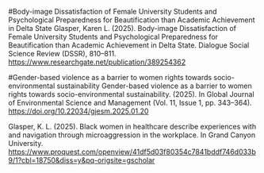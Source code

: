 #Body-image Dissatisfaction of Female University Students and Psychological Preparedness for Beautification than Academic Achievement in Delta State
 Glasper, Karen L. (2025). Body-image Dissatisfaction of Female University Students and Psychological Preparedness for Beautification than Academic Achievement in Delta State. Dialogue Social Science Review (DSSR), 810–811. https://www.researchgate.net/publication/389254362

#Gender-based violence as a barrier to women rights towards socio- environmental sustainability
Gender-based violence as a barrier to women rights towards socio-environmental sustainability. (2025). In Global Journal of Environmental Science and Management (Vol. 11, Issue 1, pp. 343–364). https://doi.org/10.22034/gjesm.2025.01.20


Glasper, K. L. (2025). Black women in healthcare describe experiences with and navigation through microaggression in the workplace. In Grand Canyon University. https://www.proquest.com/openview/41df5d03f80354c7841bddf746d033b9/1?cbl=18750&diss=y&pq-origsite=gscholar
